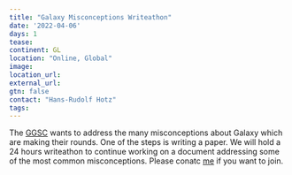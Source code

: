 ```yaml
---
title: "Galaxy Misconceptions Writeathon"
date: '2022-04-06'
days: 1
tease: 
continent: GL
location: "Online, Global"
image: 
location_url: 
external_url:
gtn: false
contact: "Hans-Rudolf Hotz"
tags: 
---
```




The [GGSC](https://galaxyproject.org/community/steering/) wants to address the many misconceptions about Galaxy which are making their rounds. One of the steps is writing a paper. 
We will hold a 24 hours writeathon to continue working on a document addressing some of the most common misconceptions.
Please conatc [me](mailto:hrhotz@googlemail.com) if you want to join.




